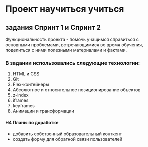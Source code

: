 # **Проект научиться учиться**
## задания Спринт 1 и Спринт 2

Функциональность проекта - помочь учащимся справиться с основными проблемами, встречающимися во время обучения, поделиться с ними полезными материалами и фактами.

### В задании использовались следующие технологии:
1. HTML и CSS
2. Git
3. Flex-контейнеры
4. Абсолютное и относительное позиционирование объектов
5. z-index
6. iframes
7. keyframes
8. Анимации и трансформации

#### H4 Планы по доработке
* добавить собственный образовательный конткент
* создать форму для обратной связи пользователей